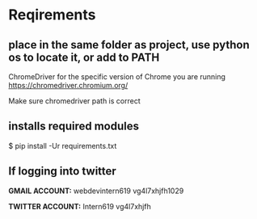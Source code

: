# Reqirements

## place in the same folder as project, use python os to locate it, or add to PATH

ChromeDriver for the specific version of Chrome you are running
<https://chromedriver.chromium.org/>

Make sure chromedriver path is correct

## installs required modules

$ pip install -Ur requirements.txt

## If logging into twitter

**GMAIL ACCOUNT:**
webdevintern619
vg4l7xhjfh1029

**TWITTER ACCOUNT:**
Intern619
vg4l7xhjfh
